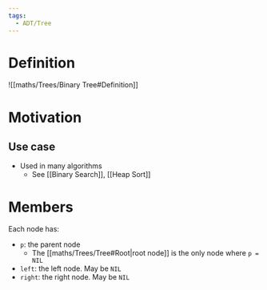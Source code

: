 ```yaml
---
tags:
  - ADT/Tree
---
```


# Definition
![[maths/Trees/Binary Tree#Definition]]

# Motivation
## Use case
- Used in many algorithms
	- See [[Binary Search]], [[Heap Sort]]

# Members
Each node has:
- `p`: the parent node
	- The [[maths/Trees/Tree#Root|root node]] is the only node where `p = NIL`
- `left`: the left node. May be `NIL`
- `right`: the right node. May be `NIL`
